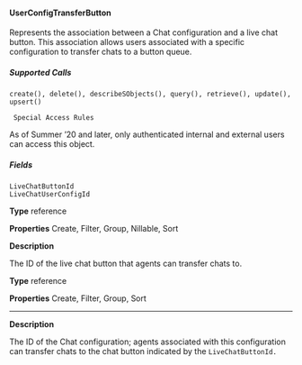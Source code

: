 #### UserConfigTransferButton

Represents the association between a Chat configuration and a live chat button. This association allows users associated with a specific
configuration to transfer chats to a button queue.

##### Supported Calls
```
create(), delete(), describeSObjects(), query(), retrieve(), update(), upsert()

 Special Access Rules

```
As of Summer ’20 and later, only authenticated internal and external users can access this object.

##### Fields

```
LiveChatButtonId
LiveChatUserConfigId

```

**Type**
reference

**Properties**
Create, Filter, Group, Nillable, Sort

**Description**

The ID of the live chat button that agents can transfer chats to.

**Type**
reference

**Properties**
Create, Filter, Group, Sort


-----

**Description**

The ID of the Chat configuration; agents associated with this configuration can
transfer chats to the chat button indicated by the `LiveChatButtonId.`
